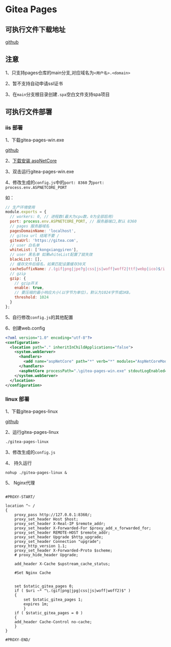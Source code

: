 # Gitea Pages

## 可执行文件下载地址

[github](https://github.com/kongxiangyiren/gitea-pages/releases/latest)

## 注意

1、只支持pages仓库的main分支,对应域名为`<用户名>.<domain>`

2、暂不支持自动申请ssl证书

3、在`main`分支根目录创建`.spa`空白文件支持spa项目

## 可执行文件部署

### iis 部署

1、下载gitea-pages-win.exe

[github](https://github.com/kongxiangyiren/gitea-pages/releases/latest)

2、[下载安装 aspNetCore](https://dotnet.microsoft.com/zh-cn/download/dotnet/thank-you/runtime-aspnetcore-8.0.0-windows-hosting-bundle-installer)

3、双击运行gitea-pages-win.exe

4、修改生成的`config.js`中的`port: 8360` 为`port: process.env.ASPNETCORE_PORT`

如：

```javascript
// 生产环境使用
module.exports = {
  // workers: 0, // 进程数(最大为cpu数，0为全部启用)
  port: process.env.ASPNETCORE_PORT, // 服务器端口,默认 8360
  // pages 服务器域名
  pagesDomainName: 'localhost',
  // gitea url 结尾不要 /
  giteaUrl: 'https://gitea.com',
  // user 白名单
  whiteList: ['kongxiangyiren'],
  // user 黑名单 如果whiteList配置了就失效
  blackList: [],
  // 缓存文件后缀名，如果匹配设置缓存30天
  cacheSuffixName: /.(gif|png|jpe?g|css|js|woff|woff2|ttf|webp|ico)$/i,
  // gzip
  gzip: {
    // gzip开关
    enable: true,
    // 要压缩的最小响应大小(以字节为单位)。默认为1024字节或1KB。
    threshold: 1024
  }
};
```

5、自行修改`config.js`的其他配置

6、创建web.config

```xml
<?xml version="1.0" encoding="utf-8"?>
<configuration>
  <location path="." inheritInChildApplications="false">
    <system.webServer>
      <handlers>
        <add name="aspNetCore" path="*" verb="*" modules="AspNetCoreModuleV2" resourceType="Unspecified" />
      </handlers>
      <aspNetCore processPath=".\gitea-pages-win.exe" stdoutLogEnabled="true" stdoutLogFile=".\logs\stdout" hostingModel="outofprocess" />
    </system.webServer>
  </location>
</configuration>
```

### linux 部署

1、下载gitea-pages-linux

[github](https://github.com/kongxiangyiren/gitea-pages/releases/latest)

2、运行gitea-pages-linux

```sh
./gitea-pages-linux
```

3、修改生成的`config.js`

4、 持久运行

```
nohup ./gitea-pages-linux &
```

5、 Nginx代理

```nginx

#PROXY-START/

location ^~ /
{
    proxy_pass http://127.0.0.1:8360/;
    proxy_set_header Host $host;
    proxy_set_header X-Real-IP $remote_addr;
    proxy_set_header X-Forwarded-For $proxy_add_x_forwarded_for;
    proxy_set_header REMOTE-HOST $remote_addr;
    proxy_set_header Upgrade $http_upgrade;
    proxy_set_header Connection "upgrade";
    proxy_http_version 1.1;
    proxy_set_header X-Forwarded-Proto $scheme;
    # proxy_hide_header Upgrade;

    add_header X-Cache $upstream_cache_status;

    #Set Nginx Cache


    set $static_gitea_pages 0;
    if ( $uri ~* "\.(gif|png|jpg|css|js|woff|woff2)$" )
    {
    	set $static_gitea_pages 1;
    	expires 1m;
        }
    if ( $static_gitea_pages = 0 )
    {
    add_header Cache-Control no-cache;
    }
}

#PROXY-END/
```
